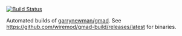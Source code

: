[![Build Status](https://travis-ci.com/wiremod/gmad-build.svg?branch=master)](https://travis-ci.com/wiremod/gmad-build)

Automated builds of [garrynewman/gmad][].
See https://github.com/wiremod/gmad-build/releases/latest for binaries.

[garrynewman/gmad]: https://github.com/garrynewman/gmad
